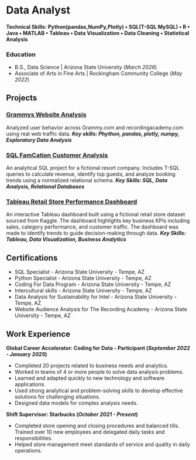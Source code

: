 # Data Analyst 

#### Technical Skills: Python(pandas,NumPy,Plotly) • SQL(T-SQL MySQL) • R • Java • MATLAB • Tableau • Data Visualization • Data Cleaning • Statistical Analysis

### Education 
- B.S., Data Science | Arizona State University (_March 2026_)
- Associate of Arts in Fine Arts | Rockingham Community College (_May 2022_)

## Projects 
### [Grammys Website Analysis](https://github.com/torrip78/grammys-site-analysis)
Analyzed user behavior across Grammy.com and recordingacademy.com using real web traffic data.
***Key skills: Phython, pandas, plotly, numpy, Exploratory Data Analysis***

### [SQL FamCation Customer Analysis](https://github.com/torrip78/SQL-indepth-project/tree/main)
An analytical SQL project for a fictional resort company. Includes T-SQL queries to calculate revenue, identify top guests, and analyze booking trends using a normalized relational schema.
***Key Skills: SQL, Data Analysis, Relational Databases***

### [Tableau Retail Store Performance Dashboard](https://torrip78.github.io/Tableau-retail-store-dashboard/)
An interactive Tableau dashboard built using a fictional retail store dataset sourced from Kaggle. The dashboard highlights key business KPIs including sales, category performance, and customer traffic. The dashboard was made to identify trends to guide decision-making through data. 
***Key Skills: Tableau, Data Visualization, Business Analytics***

## Certifications 
- SQL Specialist - Arizona State University - Tempe, AZ
- Python Specialist - Arizona State University - Tempe, AZ
- Coding For Data Program - Arizona State University - Tempe, AZ
- Intercultural skills - Arizona State University - Tempe, AZ
- Data Analysis for Sustainability for Intel - Arizona State University - Tempe, AZ
- Website Audience Analysis for The Recording Academy - Arizona State University - Tempe, AZ

## Work Experience 
**Global Career Accelorator: Coding for Data - Participant (_September 2022 - January 2025_)**
- Completed 20 projects related to business needs and analytics.
- Worked in teams of 4 or more people to solve data analysis problems.
- Learned and adapted quickly to new technology and software applications.
- Used strong analytical and problem-solving skills to develop effective solutions for challenging situations.
- Designed data models for complex analysis needs.

**Shift Supervisor: Starbucks (_October 2021 - Present_)**
- Completed store opening and closing procedures and balanced tills. Trained over 10 new
employees and delegated daily tasks and responsibilities.
- Helped store management meet standards of service and quality in daily operations.
